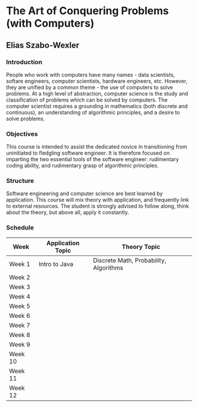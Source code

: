 # The Art of Conquering Problems (with Computers)
## Elias Szabo-Wexler

### Introduction

People who work with computers have many names - data scientists, softare engineers, computer scientists, hardware engineers, etc. However, they are unified by a common theme - the use of computers to solve problems. At a high level of abstraction, computer science is the study and classification of problems which can be solved by computers. The computer scientist requires a grounding in mathematics (both discrete and continuous), an understanding of algorithmic principles, and a desire to solve problems.

### Objectives

This course is intended to assist the dedicated novice in transitioning from uninitiated to fledgling software engineer. It is therefore focused on imparting the two essential tools of the software engineer: rudimentary coding ability, and rudimentary grasp of algorithmic principles.

### Structure

Software engineering and computer science are best learned by application. This course will mix theory with application, and frequently link to external resources. The student is strongly advised to follow along, think about the theory, but above all, apply it constantly.

### Schedule

| Week | Application Topic | Theory Topic |
|------| -------| --------|
| Week 1 | Intro to Java | Discrete Math, Probability, Algorithms |
| Week 2| | |
| Week 3| | |
| Week 4| | |
| Week 5| | |
| Week 6| | |
| Week 7| | |
| Week 8| | |
| Week 9| | |
| Week 10| | |
| Week 11| | |
| Week 12| | |
